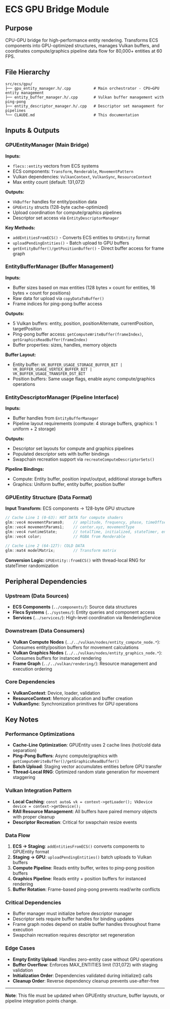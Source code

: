 # ECS GPU Bridge Module

## Purpose
CPU-GPU bridge for high-performance entity rendering. Transforms ECS components into GPU-optimized structures, manages Vulkan buffers, and coordinates compute/graphics pipeline data flow for 80,000+ entities at 60 FPS.

## File Hierarchy
```
src/ecs/gpu/
├── gpu_entity_manager.h/.cpp          # Main orchestrator - CPU→GPU entity management
├── entity_buffer_manager.h/.cpp       # Vulkan buffer management with ping-pong
├── entity_descriptor_manager.h/.cpp   # Descriptor set management for pipelines
└── CLAUDE.md                          # This documentation
```

## Inputs & Outputs

### GPUEntityManager (Main Bridge)
**Inputs:**
- `flecs::entity` vectors from ECS systems
- ECS components: `Transform`, `Renderable`, `MovementPattern` 
- Vulkan dependencies: `VulkanContext`, `VulkanSync`, `ResourceContext`
- Max entity count (default: 131,072)

**Outputs:**
- `VkBuffer` handles for entity/position data
- `GPUEntity` structs (128-byte cache-optimized)
- Upload coordination for compute/graphics pipelines
- Descriptor set access via `EntityDescriptorManager`

**Key Methods:**
- `addEntitiesFromECS()` - Converts ECS entities to `GPUEntity` format
- `uploadPendingEntities()` - Batch upload to GPU buffers
- `getEntityBuffer()/getPositionBuffer()` - Direct buffer access for frame graph

### EntityBufferManager (Buffer Management)
**Inputs:**
- Buffer sizes based on max entities (128 bytes × count for entities, 16 bytes × count for positions)
- Raw data for upload via `copyDataToBuffer()`
- Frame indices for ping-pong buffer access

**Outputs:**
- 5 Vulkan buffers: entity, position, positionAlternate, currentPosition, targetPosition
- Ping-pong buffer access: `getComputeWriteBuffer(frameIndex)`, `getGraphicsReadBuffer(frameIndex)`
- Buffer properties: sizes, handles, memory objects

**Buffer Layout:**
- Entity buffer: `VK_BUFFER_USAGE_STORAGE_BUFFER_BIT | VK_BUFFER_USAGE_VERTEX_BUFFER_BIT | VK_BUFFER_USAGE_TRANSFER_DST_BIT`
- Position buffers: Same usage flags, enable async compute/graphics operations

### EntityDescriptorManager (Pipeline Interface)
**Inputs:**
- Buffer handles from `EntityBufferManager`
- Pipeline layout requirements (compute: 4 storage buffers, graphics: 1 uniform + 2 storage)

**Outputs:**
- Descriptor set layouts for compute and graphics pipelines
- Populated descriptor sets with buffer bindings
- Swapchain recreation support via `recreateComputeDescriptorSets()`

**Pipeline Bindings:**
- Compute: Entity buffer, position input/output, additional storage buffers
- Graphics: Uniform buffer, entity buffer, position buffer

### GPUEntity Structure (Data Format)
**Input Transform:** ECS components → 128-byte GPU structure
```cpp
// Cache Line 1 (0-63): HOT DATA for compute shaders
glm::vec4 movementParams0;    // amplitude, frequency, phase, timeOffset
glm::vec4 movementParams1;    // center.xyz, movementType
glm::vec4 runtimeState;       // totalTime, initialized, stateTimer, entityState  
glm::vec4 color;              // RGBA from Renderable

// Cache Line 2 (64-127): COLD DATA
glm::mat4 modelMatrix;        // Transform matrix
```

**Conversion Logic:** `GPUEntity::fromECS()` with thread-local RNG for stateTimer randomization

## Peripheral Dependencies

### Upstream (Data Sources)
- **ECS Components** (`../components/`): Source data structures
- **Flecs Systems** (`../systems/`): Entity queries and component access
- **Services** (`../services/`): High-level coordination via RenderingService

### Downstream (Data Consumers)  
- **Vulkan Compute Nodes** (`../../vulkan/nodes/entity_compute_node.*`): Consumes entity/position buffers for movement calculations
- **Vulkan Graphics Nodes** (`../../vulkan/nodes/entity_graphics_node.*`): Consumes buffers for instanced rendering
- **Frame Graph** (`../../vulkan/rendering/`): Resource management and execution ordering

### Core Dependencies
- **VulkanContext**: Device, loader, validation  
- **ResourceContext**: Memory allocation and buffer creation
- **VulkanSync**: Synchronization primitives for GPU operations

## Key Notes

### Performance Optimizations
- **Cache-Line Optimization**: GPUEntity uses 2 cache lines (hot/cold data separation)
- **Ping-Pong Buffers**: Async compute/graphics with `getComputeWriteBuffer()/getGraphicsReadBuffer()`
- **Batch Upload**: Staging vector accumulates entities before GPU transfer
- **Thread-Local RNG**: Optimized random state generation for movement staggering

### Vulkan Integration Pattern
- **Local Caching**: `const auto& vk = context->getLoader(); VkDevice device = context->getDevice();`
- **RAII Resource Management**: All buffers have paired memory objects with proper cleanup
- **Descriptor Recreation**: Critical for swapchain resize events

### Data Flow
1. **ECS → Staging**: `addEntitiesFromECS()` converts components to GPUEntity format
2. **Staging → GPU**: `uploadPendingEntities()` batch uploads to Vulkan buffers  
3. **Compute Pipeline**: Reads entity buffer, writes to ping-pong position buffers
4. **Graphics Pipeline**: Reads entity + position buffers for instanced rendering
5. **Buffer Rotation**: Frame-based ping-pong prevents read/write conflicts

### Critical Dependencies
- Buffer manager must initialize before descriptor manager
- Descriptor sets require buffer handles for binding updates
- Frame graph nodes depend on stable buffer handles throughout frame execution
- Swapchain recreation requires descriptor set regeneration

### Edge Cases
- **Empty Entity Upload**: Handles zero-entity case without GPU operations
- **Buffer Overflow**: Enforces MAX_ENTITIES limit (131,072) with staging validation
- **Initialization Order**: Dependencies validated during initialize() calls
- **Cleanup Order**: Reverse dependency cleanup prevents use-after-free

---
**Note**: This file must be updated when GPUEntity structure, buffer layouts, or pipeline integration points change.